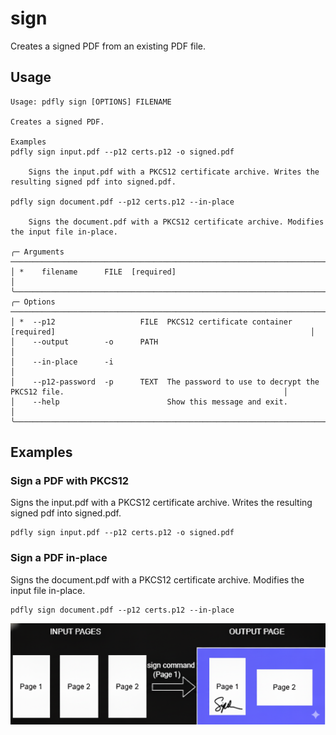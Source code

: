 # sign

Creates a signed PDF from an existing PDF file.

## Usage

```
Usage: pdfly sign [OPTIONS] FILENAME

Creates a signed PDF.

Examples
pdfly sign input.pdf --p12 certs.p12 -o signed.pdf

    Signs the input.pdf with a PKCS12 certificate archive. Writes the resulting signed pdf into signed.pdf.

pdfly sign document.pdf --p12 certs.p12 --in-place

    Signs the document.pdf with a PKCS12 certificate archive. Modifies the input file in-place.

╭─ Arguments ──────────────────────────────────────────────────────────────────────────────────────────────────────────────────────╮
│ *    filename      FILE  [required]                                                                                              │
╰──────────────────────────────────────────────────────────────────────────────────────────────────────────────────────────────────╯
╭─ Options ────────────────────────────────────────────────────────────────────────────────────────────────────────────────────────╮
│ *  --p12                   FILE  PKCS12 certificate container [required]                                                         │
│    --output        -o      PATH                                                                                                  │
│    --in-place      -i                                                                                                            │
│    --p12-password  -p      TEXT  The password to use to decrypt the PKCS12 file.                                                 │
│    --help                        Show this message and exit.                                                                     │
╰──────────────────────────────────────────────────────────────────────────────────────────────────────────────────────────────────╯
```

## Examples

### Sign a PDF with PKCS12

Signs the input.pdf with a PKCS12 certificate archive. Writes the resulting signed pdf into signed.pdf.

```
pdfly sign input.pdf --p12 certs.p12 -o signed.pdf
```

### Sign a PDF in-place

Signs the document.pdf with a PKCS12 certificate archive. Modifies the input file in-place.

```
pdfly sign document.pdf --p12 certs.p12 --in-place
```

![alt text](../diagrams/sign-command.png)
